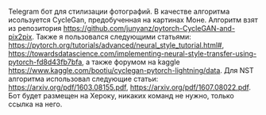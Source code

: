 Telegram бот для стилизации фотографий. В качестве алгоритма исользуется CycleGan, предобученная на картинах Моне. Алгоритм взят из репозитория https://github.com/junyanz/pytorch-CycleGAN-and-pix2pix.
Также я пользовался следующими статьями: https://pytorch.org/tutorials/advanced/neural_style_tutorial.html#, https://towardsdatascience.com/implementing-neural-style-transfer-using-pytorch-fd8d43fb7bfa, а также форумом на kaggle https://www.kaggle.com/bootiu/cyclegan-pytorch-lightning/data. Для NST алгоритма использовал следующие статьи: https://arxiv.org/pdf/1603.08155.pdf, https://arxiv.org/pdf/1607.08022.pdf. Бот будет размещен на Хероку, никаких команд не нужно, только ссылка на него.
